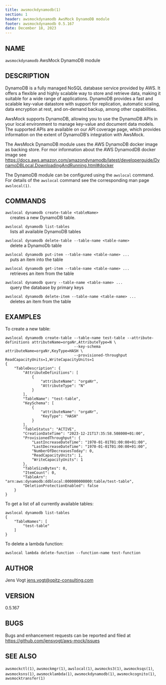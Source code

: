 ```yaml
---
title: awsmockdynamodb(1)
section: 1
header: awsmockdynamodb AwsMock DynamoDB module
footer: awsmockdynamodb 0.5.167
date: December 18, 2023
---
```


## NAME
```awsmockdynamodb``` AwsMock DynamoDB module

## DESCRIPTION
DynamoDB is a fully managed NoSQL database service provided by AWS. It offers a flexible and highly scalable way to 
store and retrieve data, making it suitable for a wide range of applications. DynamoDB provides a fast and scalable 
key-value datastore with support for replication, automatic scaling, data encryption at rest, and on-demand backup, 
among other capabilities.

AwsMock supports DynamoDB, allowing you to use the DynamoDB APIs in your local environment to manage key-value and 
document data models. The supported APIs are available on our API coverage page, which provides information on the 
extent of DynamoDB’s integration with AwsMock.

The AwsMock DynamoDB module uses the AWS DynamoDB docker image as backing store. For mor information about the AWS
DynamodDB docker image see 
https://docs.aws.amazon.com/amazondynamodb/latest/developerguide/DynamoDBLocal.DownloadingAndRunning.html#docker

The DynamoDB module can be configured using the ```awslocal``` command. For details of the ```awslocal``` command see 
the corresponding man page ```awslocal(1)```.

## COMMANDS

```awslocal dynamodb create-table <tableName>```  
&nbsp;&nbsp;&nbsp;&nbsp;creates a new DynamoDB table.

```awslocal dynamodb list-tables```  
&nbsp;&nbsp;&nbsp;&nbsp;lists all available DynamoDB tables

```awslocal dynamodb delete-table --table-name <table-name>```  
&nbsp;&nbsp;&nbsp;&nbsp;delete a DynamoDb table

```awslocal dynamodb put-item --table-name <table-name> ...```  
&nbsp;&nbsp;&nbsp;&nbsp;puts an item into the table

```awslocal dynamodb get-item --table-name <table-name> ...```  
&nbsp;&nbsp;&nbsp;&nbsp;retrieves an item from the table

```awslocal dynamodb query --table-name <table-name> ...```  
&nbsp;&nbsp;&nbsp;&nbsp;query the database by primary keys

```awslocal dynamodb delete-item --table-name <table-name> ...```  
&nbsp;&nbsp;&nbsp;&nbsp;deletes an item from the table

## EXAMPLES

To create a new table:
```
awslocal dynamodb create-table --table-name test-table --attribute-definitions attributeName=orgaNr,AttributeType=N \
                               --key-schema attributeName=orgaNr,KeyType=HASH \
                               --provisioned-throughput ReadCapacityUnits=1,WriteCapacityUnits=1
{
    "TableDescription": {
        "AttributeDefinitions": [
            {
                "attributeName": "orgaNr",
                "AttributeType": "N"
            }
        ],
        "TableName": "test-table",
        "KeySchema": [
            {
                "attributeName": "orgaNr",
                "KeyType": "HASH"
            }
        ],
        "TableStatus": "ACTIVE",
        "CreationDateTime": "2023-12-21T17:35:58.508000+01:00",
        "ProvisionedThroughput": {
            "LastIncreaseDateTime": "1970-01-01T01:00:00+01:00",
            "LastDecreaseDateTime": "1970-01-01T01:00:00+01:00",
            "NumberOfDecreasesToday": 0,
            "ReadCapacityUnits": 1,
            "WriteCapacityUnits": 1
        },
        "TableSizeBytes": 0,
        "ItemCount": 0,
        "TableArn": "arn:aws:dynamodb:ddblocal:000000000000:table/test-table",
        "DeletionProtectionEnabled": false
    }
}
```

To get a list of all currently available tables:
```
awslocal dynamodb list-tables
{
    "TableNames": [
        "test-table"
    ]
}
```

To delete a lambda function:
```
awslocal lambda delete-function --function-name test-function
```

## AUTHOR

Jens Vogt <jens.vogt@opitz-consulting.com>

## VERSION
0.5.167

## BUGS

Bugs and enhancement requests can be reported and filed at https://github.com/jensvogt/aws-mock/issues

## SEE ALSO

```awsmockctl(1)```, ```awsmockmgr(1)```, ```awslocal(1)```, ```awsmocks3(1)```, ```awsmocksqs(1)```, ```awsmocksns(1)```, 
```awsmocklambda(1)```, ```awsmockdynamodb(1)```, ```awsmockcognito(1)```, ```awsmocktransfer(1)```